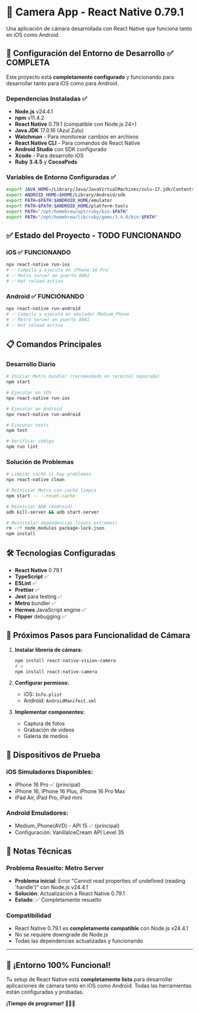 # 📱 Camera App - React Native 0.79.1

Una aplicación de cámara desarrollada con React Native que funciona tanto en iOS como Android.

## 🚀 Configuración del Entorno de Desarrollo ✅ COMPLETA

Este proyecto está **completamente configurado** y funcionando para desarrollar tanto para iOS como para Android.

### Dependencias Instaladas ✅

- **Node.js** v24.4.1
- **npm** v11.4.2 
- **React Native** 0.79.1 (compatible con Node.js 24+)
- **Java JDK** 17.0.16 (Azul Zulu)
- **Watchman** - Para monitorear cambios en archivos
- **React Native CLI** - Para comandos de React Native
- **Android Studio** con SDK configurado
- **Xcode** - Para desarrollo iOS
- **Ruby 3.4.5** y **CocoaPods**

### Variables de Entorno Configuradas ✅

```bash
export JAVA_HOME=/Library/Java/JavaVirtualMachines/zulu-17.jdk/Contents/Home
export ANDROID_HOME=$HOME/Library/Android/sdk
export PATH=$PATH:$ANDROID_HOME/emulator
export PATH=$PATH:$ANDROID_HOME/platform-tools
export PATH="/opt/homebrew/opt/ruby/bin:$PATH"
export PATH="/opt/homebrew/lib/ruby/gems/3.4.0/bin:$PATH"
```

## ✅ Estado del Proyecto - TODO FUNCIONANDO

### **iOS ✅ FUNCIONANDO**
```bash
npx react-native run-ios
# ✅ Compila y ejecuta en iPhone 16 Pro
# ✅ Metro server en puerto 8081
# ✅ Hot reload activo
```

### **Android ✅ FUNCIONANDO**
```bash
npx react-native run-android
# ✅ Compila y ejecuta en emulador Medium_Phone
# ✅ Metro server en puerto 8081
# ✅ Hot reload activo
```

## 📋 Comandos Principales

### Desarrollo Diario
```bash
# Iniciar Metro bundler (recomendado en terminal separado)
npm start

# Ejecutar en iOS
npx react-native run-ios

# Ejecutar en Android  
npx react-native run-android

# Ejecutar tests
npm test

# Verificar código
npm run lint
```

### Solución de Problemas
```bash
# Limpiar caché si hay problemas
npx react-native clean

# Reiniciar Metro con caché limpia
npm start -- --reset-cache

# Reiniciar ADB (Android)
adb kill-server && adb start-server

# Reinstalar dependencias (casos extremos)
rm -rf node_modules package-lock.json
npm install
```

## 🛠️ Tecnologías Configuradas

- **React Native** 0.79.1
- **TypeScript** ✅
- **ESLint** ✅  
- **Prettier** ✅
- **Jest** para testing ✅
- **Metro** bundler ✅
- **Hermes** JavaScript engine ✅
- **Flipper** debugging ✅

## 🎯 Próximos Pasos para Funcionalidad de Cámara

1. **Instalar librería de cámara:**
   ```bash
   npm install react-native-vision-camera
   # o
   npm install react-native-camera
   ```

2. **Configurar permisos:**
   - iOS: `Info.plist`
   - Android: `AndroidManifest.xml`

3. **Implementar componentes:**
   - Captura de fotos
   - Grabación de videos
   - Galería de medios

## 📱 Dispositivos de Prueba

### iOS Simuladores Disponibles:
- iPhone 16 Pro ✅ (principal)
- iPhone 16, iPhone 16 Plus, iPhone 16 Pro Max
- iPad Air, iPad Pro, iPad mini

### Android Emuladores:
- Medium_Phone(AVD) - API 15 ✅ (principal)
- Configuración: VanillaIceCream API Level 35

## 🔧 Notas Técnicas

### **Problema Resuelto: Metro Server**
- **Problema inicial**: Error "Cannot read properties of undefined (reading 'handle')" con Node.js v24.4.1
- **Solución**: Actualización a React Native 0.79.1
- **Estado**: ✅ Completamente resuelto

### **Compatibilidad**
- React Native 0.79.1 es **completamente compatible** con Node.js v24.4.1
- No se requiere downgrade de Node.js
- Todas las dependencias actualizadas y funcionando

---

## 🎉 ¡Entorno 100% Funcional!

Tu setup de React Native está **completamente listo** para desarrollar aplicaciones de cámara tanto en iOS como Android. Todas las herramientas están configuradas y probadas.

**¡Tiempo de programar! 🚀📸🎥**